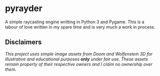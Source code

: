 # pyrayder
A simple raycasting engine writting in Python 3 and Pygame. This is a labour of love written in my spare time and is very much a work
in process.

## Disclaimers
_This project uses simple image assets from Doom and Wolfenstein 3D for illustrative and educational purposes **only** under fair use.
These assets remain property of their respective owners and I claim no ownership over them._
